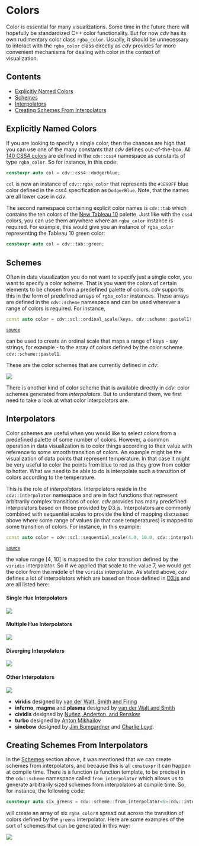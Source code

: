 # Colors

Color is essential for many visualizations. Some time in the future there will hopefully be
standardized C++ color functionality. But for now *cdv* has its own rudimentary color
class `rgba_color`. Usually, it should be unnecessary to interact with the `rgba_color`
class directly as *cdv* provides far more convenient mechanisms for dealing with
color in the context of visualization.  

## Contents

-   [Explicitly Named Colors](#explicitly-named-colors)
-   [Schemes](#schemes)
-   [Interpolators](#interpolators)
-   [Creating Schemes From Interpolators](#creating-schemes-from-interpolators)

## Explicitly Named Colors

If you are looking to specify a single color, then the chances are high that you can
use one of the many constants that *cdv* defines out-of-the-box. All 
[140 CSS4 colors](https://www.w3schools.com/colors/colors_names.asp)
are defined in the `cdv::css4` namespace as constants of type `rgba_color`. So for 
instance, in this code:
                                                                            
```c++
constexpr auto col = cdv::css4::dodgerblue;
```

`col` is now an instance of `cdv::rgba_color` that represents the `#1E90FF`
blue color defined in the css4 specification as `DodgerBlue`. Note, that
the names are all lower case in *cdv*.

The second namespace containing explicit color names is `cdv::tab` which contains
the ten colors of the [New Tableau 10]() palette. Just like with the `css4`
colors, you can use them anywhere where an `rgba_color` instance is required.
For example, this would give you an instance of `rgba_color` representing
the Tableau 10 green color:

```c++
constexpr auto col = cdv::tab::green;
```


## Schemes

Often in data visualization you do not want to specify just a single color, you want
to specify a color scheme. That is you want the colors of certain elements to be
chosen from a predefined palette of colors. *cdv* supports this in the form of
predefined arrays of `rgba_color` instances. These arrays are defined in the
`cdv::scheme` namespace and can be used wherever a range of colors is required. For instance,

```c++
const auto color = cdv::scl::ordinal_scale(keys, cdv::scheme::pastel1);
```
<sup><a href='/tests/approval_tests/cdv/fig/tutorial.cpp#L170-L170' title='Go to snippet source file'>source</a></sup>

can be used to create an ordinal scale that maps a range of keys - say strings, for 
example - to the array of colors defined by the color scheme `cdv::scheme::pastel1`.

These are the color schemes that are currently defined in *cdv*:

![](./../tests/approval_tests/cdv/elem/approved_files/color_legend.categorical_schemes.approved.svg)

There is another kind of color scheme that is available directly in *cdv*: color schemes
generated from *interpolators*. But to understand them, we first need to take a look
at what color interpolators are.

## Interpolators

Color schemes are useful when you would like to select colors from a predefined
palette of some number of colors. However, a common operation in data visualization
is to color things according to their value with reference to some smooth transition
of colors. An example might be the visualization of data points that represent
temperature. In that case it might be very useful to color the points from blue to
red as they grow from colder to hotter. What we need to be able to do is
interpolate such a transition of colors according to the temperature. 

This is the role of *interpolators*. Interpolators reside in the `cdv::interpolator` namespace
and are in fact functions that represent arbitrarily complex transitions of
color. *cdv* provides has many predefined interpolators based on those provided by D3.js.
Interpolators are commonly combined with sequential scales to provide the kind of mapping
discussed above where some range of values (in that case temperatures) is mapped to
some transition of colors. For instance, in this example:

```c++
const auto color = cdv::scl::sequential_scale(4.0, 10.0, cdv::interpolator::viridis);
```
<sup><a href='/tests/approval_tests/cdv/fig/tutorial.cpp#L202-L202' title='Go to snippet source file'>source</a></sup>

the value range [4, 10] is mapped to the color transition defined by the `viridis`
interpolator. So if we applied that scale to the value 7, we would get the color
from the middle of the `viridis` interpolator. As stated above, *cdv* defines a lot
of interpolators which are based on those defined in 
[D3.js](https://github.com/d3/d3-scale-chromatic/)
and are all listed here:

#### Single Hue Interpolators

![](./../tests/approval_tests/cdv/elem/approved_files/color_legend.single_hue_scales.approved.svg)


#### Multiple Hue Interpolators

![](./../tests/approval_tests/cdv/elem/approved_files/color_legend.multi_hue_scales.approved.svg)


#### Diverging Interpolators

![](./../tests/approval_tests/cdv/elem/approved_files/color_legend.diverging_scales.approved.svg)


#### Other Interpolators

![](./../tests/approval_tests/cdv/elem/approved_files/color_legend.other_scales.approved.svg)

- **viridis** designed by [van der Walt, Smith and Firing](https://bids.github.io/colormap/)
- **inferno**, **magma** and **plasma** designed by [van der Walt and Smith](https://bids.github.io/colormap/)
- **cividis** designed by [Nuñez, Anderton, and Renslow](https://journals.plos.org/plosone/article?id=10.1371/journal.pone.0199239)
- **turbo** designed by [Anton Mikhailov](https://ai.googleblog.com/2019/08/turbo-improved-rainbow-colormap-for.html)
- **sinebow** designed by [Jim Bumgardner](https://krazydad.com/tutorials/makecolors.php) 
    and [Charlie Loyd](http://basecase.org/env/on-rainbows).


## Creating Schemes From Interpolators

In the [Schemes](#schemes) section above, it was mentioned that we can create schemes from
interpolators, and because this is all `constexpr` it can happen at compile time. There is
a function (a function template, to be precise) in the `cdv::scheme` namespace called 
`from_interpolator` which allows us to generate arbitrarily sized schemes from interpolators
at compile time. So, for instance, the following code:

```c++
constexpr auto six_greens = cdv::scheme::from_interpolator<6>(cdv::interpolator::greens);
```

will create an array of six `rgba_color`s spread out across the transition of colors
defined by the `greens` interpolator. Here are some examples of the sort of schemes
that can be generated in this way:

![](./../tests/approval_tests/cdv/elem/approved_files/color_legend.generated_categorical_schemes.approved.svg)
